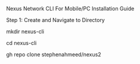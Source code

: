 Nexus Network CLI For Mobile/PC
Installation Guide

Step 1: Create and Navigate to Directory

mkdir nexus-cli

cd nexus-cli

gh repo clone stephenahmeed/nexus2
